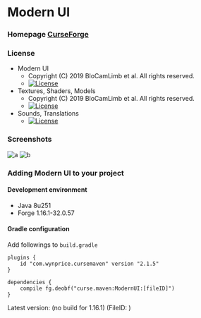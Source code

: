 # Modern UI
### Homepage [CurseForge](https://www.curseforge.com/minecraft/mc-mods/modern-ui)
### License
* Modern UI
  - Copyright (C) 2019 BloCamLimb et al. All rights reserved. 
  - [![License](https://img.shields.io/badge/License-LGPLv3-blue.svg?style=flat-square)](https://www.gnu.org/licenses/lgpl-3.0.en.html)
* Textures, Shaders, Models
  - Copyright (C) 2019 BloCamLimb et al. All rights reserved. 
  - [![License](https://img.shields.io/badge/License-CC%20BY--NC--SA%204.0-yellow.svg?style=flat-square)](https://creativecommons.org/licenses/by-nc-sa/4.0/)
* Sounds, Translations
  - [![License](https://img.shields.io/badge/License-No%20Restriction-green.svg?style=flat-square)](https://creativecommons.org/publicdomain/zero/1.0/)
### Screenshots
![a](https://i.loli.net/2020/05/15/fYAow29d4JtqaGu.png)
![b](https://i.loli.net/2020/04/10/LDBFc1qo5wtnS8u.png)
### Adding Modern UI to your project
#### Development environment
- Java 8u251
- Forge 1.16.1-32.0.57
#### Gradle configuration
Add followings to `build.gradle`
```
plugins {
    id "com.wynprice.cursemaven" version "2.1.5"
}
```
```
dependencies {
    compile fg.deobf("curse.maven:ModernUI:[fileID]")
}
```
Latest version: (no build for 1.16.1) (FileID: )


